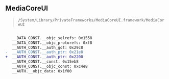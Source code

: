 ## MediaCoreUI

> `/System/Library/PrivateFrameworks/MediaCoreUI.framework/MediaCoreUI`

```diff

   __DATA_CONST.__objc_selrefs: 0x1558
   __DATA_CONST.__objc_protorefs: 0xf8
   __AUTH_CONST.__auth_got: 0x29c8
-  __AUTH_CONST.__auth_ptr: 0x21e8
+  __AUTH_CONST.__auth_ptr: 0x2200
   __AUTH_CONST.__const: 0x15eb8
   __AUTH_CONST.__objc_const: 0xc4e8
   __AUTH.__objc_data: 0x1f00

```
